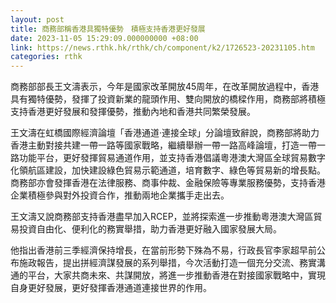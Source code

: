 ```yaml
---
layout: post
title: 商務部稱香港具獨特優勢　積極支持香港更好發展
date: 2023-11-05 15:29:09.000000000 +08:00
link: https://news.rthk.hk/rthk/ch/component/k2/1726523-20231105.htm
categories: rthk
---
```


商務部部長王文濤表示，今年是國家改革開放45周年，在改革開放過程中，香港具有獨特優勢，發揮了投資新業的龍頭作用、雙向開放的橋樑作用，商務部將積極支持香港更好發展和發揮優勢，推動內地和香港共同繁榮發展。

王文濤在虹橋國際經濟論壇「香港通道·連接全球」分論壇致辭說，商務部將助力香港主動對接共建一帶一路等國家戰略，繼續舉辦一帶一路高峰論壇，打造一帶一路功能平台，更好發揮貿易通道作用，並支持香港倡議粵港澳大灣區全球貿易數字化領航區建設，加快建設綠色貿易示範通道，培育數字、綠色等貿易新的增長點。商務部亦會發揮香港在法律服務、商事仲裁、金融保險等專業服務優勢，支持香港企業積極參與對外投資合作，推動兩地企業攜手走出去。

王文濤又說商務部支持香港盡早加入RCEP，並將探索進一步推動粵港澳大灣區貿易投資自由化、便利化的務實舉措，助力香港更好融入國家發展大局。

他指出香港前三季經濟保持增長，在當前形勢下殊為不易，行政長官李家超早前公布施政報告，提出拼經濟謀發展的系列舉措，今次活動打造一個充分交流、務實溝通的平台，大家共商未來、共謀開放，將進一步推動香港在對接國家戰略中，實現自身更好發展，更好發揮香港通道連接世界的作用。
